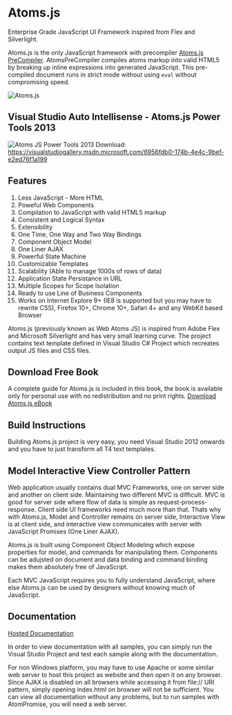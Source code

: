 Atoms.js
========
Enterprise Grade JavaScript UI Framework inspired from Flex and Silverlight.

Atoms.js is the only JavaScript framework with precompiler [Atoms.js PreCompiler](https://github.com/neurospeech/atoms-pre-compiler).
AtomsPreCompiler compiles atoms markup into valid HTML5 by breaking up inline expressions into
generated JavaScript. This pre-compiled document runs in strict mode without using `eval` without compromising speed.

![Atoms.js](https://github.com/atoms-js/atoms.js/raw/master/res/atoms-promo.png)

Visual Studio Auto Intellisense - Atoms.js Power Tools 2013
-----------------------------------------------------------
![Atoms JS Power Tools 2013](res/atoms-js-vs-power-tools-small.png)
Download: https://visualstudiogallery.msdn.microsoft.com/6956fdb0-174b-4e4c-9bef-e2ed76f1a199

Features
--------
1. Less JavaScript - More HTML
2. Poweful Web Components
3. Compilation to JavaScript with valid HTML5 markup
4. Consistent and Logical Syntax
5. Extensibility
6. One Time, One Way and Two Way Bindings
7. Component Object Model
8. One Liner AJAX
9. Powerful State Machine
10. Customizable Templates
11. Scalability (Able to manage 1000s of rows of data)
12. Application State Persistance in URL
13. Multiple Scopes for Scope Isolation
14. Ready to use Line of Business Components
15. Works on Internet Explore 9+ (IE8 is supported but you may have to rewrite CSS), Firefox 10+, Chrome 10+, Safari 4+ and any WebKit based Browser

Atoms.js (previously known as Web Atoms JS) is inspired from Adobe Flex and Microsoft Silverlight and has very small learning curve. 
The project contains text template defined in Visual Studio C# Project which recreates output JS files and CSS files.

Download Free Book
------------------
A complete guide for Atoms.js is included in this book, the book is available only for personal use with no redistribution and no print rights.
[Download Atoms.js eBook](https://s3.amazonaws.com/webatoms/Documentation.pdf)

Build Instructions
------------------
Building Atoms.js project is very easy, you need Visual Studio 2012 onwards and you have to just transform all T4 text templates.

Model Interactive View Controller Pattern
-----------------------------------------
Web application usually contains dual MVC Frameworks, one on server side and another on client side. Maintaining two different MVC is difficult. MVC is good for server side where flow of data is simple as request-process-response. Client side UI frameworks need much more than that. Thats why with Atoms.js, Model and Controller remains on server side, Interactive View is at client side, and interactive view communicates with server with JavaScript Promises (One Liner AJAX).

Atoms.js is built using Component Object Modeling which expose properties for model, and commands for manipulating them. Components can be adujsted on document and data binding and command binding makes them absolutely free of JavaScript.

Each MVC JavaScript requires you to fully understand JavaScript, where else Atoms.js can be used by designers without knowing much of JavaScript. 

Documentation
-------------

<a href="http://atoms.azurewebsites.net/docs/index.html" target="_blank">Hosted Documentation</a>

In order to view documentation with all samples, you can simply run the Visual Studio Project and test each sample along with the documentation.

For non Windows platform, you may have to use Apache or some similar web server to host this project as website and then open it on any browser. Since AJAX is disabled on all browsers while accessing it from file:// URI pattern, simply opening index.html on browser will not be sufficient. You can view all documentation without any problems, but to run samples with AtomPromise, you will need a web server.







